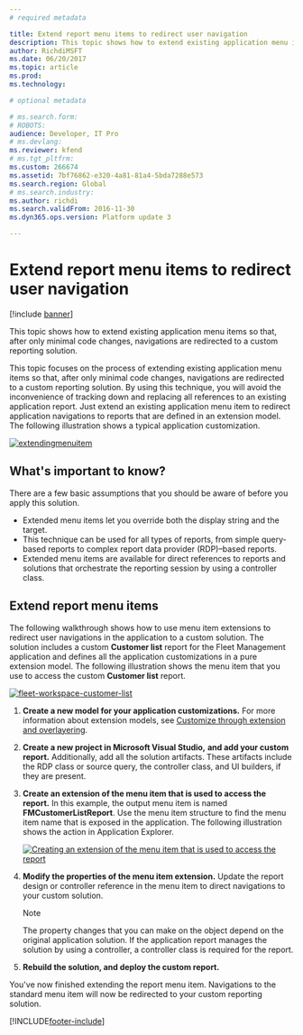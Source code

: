```yaml
---
# required metadata

title: Extend report menu items to redirect user navigation
description: This topic shows how to extend existing application menu items so that navigations are redirected to a custom reporting solution. 
author: RichdiMSFT
ms.date: 06/20/2017
ms.topic: article
ms.prod: 
ms.technology: 

# optional metadata

# ms.search.form: 
# ROBOTS: 
audience: Developer, IT Pro
# ms.devlang: 
ms.reviewer: kfend
# ms.tgt_pltfrm: 
ms.custom: 266674
ms.assetid: 7bf76862-e320-4a81-81a4-5bda7288e573
ms.search.region: Global
# ms.search.industry: 
ms.author: richdi
ms.search.validFrom: 2016-11-30
ms.dyn365.ops.version: Platform update 3

---
```


# Extend report menu items to redirect user navigation

[!include [banner](../includes/banner.md)]

This topic shows how to extend existing application menu items so that, after only minimal code changes, navigations are redirected to a custom reporting solution.

This topic focuses on the process of extending existing application menu items so that, after only minimal code changes, navigations are redirected to a custom reporting solution. By using this technique, you will avoid the inconvenience of tracking down and replacing all references to an existing application report. Just extend an existing application menu item to redirect application navigations to reports that are defined in an extension model. The following illustration shows a typical application customization.

[![extendingmenuitem](./media/extendingmenuitem.png)](./media/extendingmenuitem.png)

## What's important to know?
There are a few basic assumptions that you should be aware of before you apply this solution.

- Extended menu items let you override both the display string and the target.
- This technique can be used for all types of reports, from simple query-based reports to complex report data provider (RDP)–based reports.
- Extended menu items are available for direct references to reports and solutions that orchestrate the reporting session by using a controller class.

## Extend report menu items
The following walkthrough shows how to use menu item extensions to redirect user navigations in the application to a custom solution. The solution includes a custom **Customer list** report for the Fleet Management application and defines all the application customizations in a pure extension model. The following illustration shows the menu item that you use to access the custom **Customer list** report.

[![fleet-workspace-customer-list](./media/fleet-workspace-customer-list.png)](./media/fleet-workspace-customer-list.png)

1. **Create a new model for your application customizations.** For more information about extension models, see [Customize through extension and overlayering](../extensibility/customization-overlayering-extensions.md).
2. **Create a new project in Microsoft Visual Studio,** **and add your custom report.** Additionally, add all the solution artifacts. These artifacts include the RDP class or source query, the controller class, and UI builders, if they are present.
3. **Create an extension of the menu item that is used to access the report.** In this example, the output menu item is named **FMCustomerListReport**. Use the menu item structure to find the menu item name that is exposed in the application. The following illustration shows the action in Application Explorer.

    [![Creating an extension of the menu item that is used to access the report](./media/fleet-extension-create-menu-extension-1024x632.png)](./media/fleet-extension-create-menu-extension.png)

4. **Modify the properties of the menu item extension.** Update the report design or controller reference in the menu item to direct navigations to your custom solution.

    > [!NOTE]
    > The property changes that you can make on the object depend on the original application solution. If the application report manages the solution by using a controller, a controller class is required for the report.

5. **Rebuild the solution, and deploy the custom report.**

You've now finished extending the report menu item. Navigations to the standard menu item will now be redirected to your custom reporting solution.


[!INCLUDE[footer-include](../../../includes/footer-banner.md)]